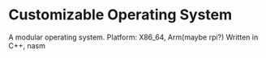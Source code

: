 
# Customizable Operating System
A modular operating system.
Platform: X86_64, Arm(maybe rpi?)
Written in C++, nasm

